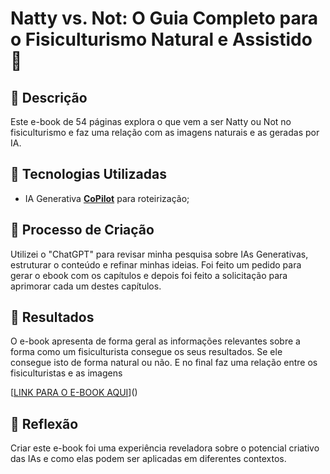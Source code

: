 # Natty vs. Not: O Guia Completo para o Fisiculturismo Natural e Assistido 🌌

## 📒 Descrição
Este e-book de 54 páginas explora o que vem a ser Natty ou Not no fisiculturismo e faz uma relação com as imagens naturais e as geradas por IA.

## 🤖 Tecnologias Utilizadas
- IA Generativa **[CoPilot]([https://copilot.microsoft.com/])** para roteirização;

## 🧐 Processo de Criação
Utilizei o "ChatGPT" para revisar minha pesquisa sobre IAs Generativas, estruturar o conteúdo e refinar minhas ideias. Foi feito um pedido para gerar o ebook com os capítulos e depois foi feito a solicitação para aprimorar cada um destes capítulos.

## 🚀 Resultados
O e-book apresenta de forma geral as informações relevantes sobre a forma como um fisiculturista consegue os seus resultados. Se ele consegue isto de forma natural ou não. E no final faz uma relação entre os fisiculturistas e as imagens

[[LINK PARA O E-BOOK AQUI](https://docs.google.com/document/d/1VfEFjUPyXwGgRMB7ZD0DuP-SoHW6uTQBpoMT_cGC5ms/edit?usp=sharing)]()

## 💭 Reflexão
Criar este e-book foi uma experiência reveladora sobre o potencial criativo das IAs e como elas podem ser aplicadas em diferentes contextos.

